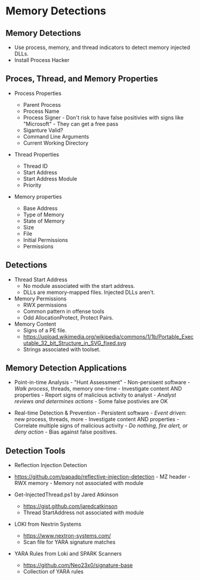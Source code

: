 # Memory Detections

##  Memory Detections
  - Use process, memory, and thread indicators to detect memory injected DLLs.  
  - Install Process Hacker

 ## Proces, Thread, and Memory Properties
  - Process Properties
    - Parent Process
    - Process Name
    - Process Signer
          - Don't risk to have false positivies with signs like "Microsoft"
          - They can get a free pass
    - Siganture Valid?
    - Command Line Arguments
    - Current Working Directory
    
  - Thread Properties
    - Thread ID
    - Start Address
    - Start Address Module
    - Priority
    
  - Memory properties
    - Base Address
    - Type of Memory
    - State of Memory
    - Size
    - File
    - Initial Permissions
    - Permissions

## Detections
   - Thread Start Address
       - No module associated with the start address.
       - DLLs are memory-mapped files. Injected DLLs aren't.
   - Memory Permissions
       - RWX permissions
       - Common pattern in offense tools
       - Odd AllocationProtect, Protect Pairs.
   - Memory Content
       - Signs of a PE file.
       - https://upload.wikimedia.org/wikipedia/commons/1/1b/Portable_Executable_32_bit_Structure_in_SVG_fixed.svg 
       - Strings associated with toolset.
    
## Memory Detection Applications
  - Point-in-time Analysis
        - "Hunt Assessment"
        - Non-persisent software
        - *Walk process*, threads, memory one-time
        - Investigate content AND properties
        - Report signs of malicious activity to analyst
        - *Analyst reviews and determines actions*
        - Some false postivies are OK
        
  - Real-time Detection & Prevention
        - Persistent software
        - *Event driven*: new process, threads, more
        - Investigate content AND properties
        - Correlate multiple signs of malicious activity
        - *Do nothing, fire alert, or deny action*
        - Bias against false positives.

## Detection Tools
  - Reflection Injection Detection
  - https://github.com/papadp/reflective-injection-detection
        - MZ header
        - RWX memory
        - Memory not associated with module

   - Get-InjectedThread.ps1 by Jared Atkinson
        - https://gist.github.com/jaredcatkinson
        - Thread StartAddress not associated with module
 
   - LOKI from Nextrin Systems
        - https://www.nextron-systems.com/
        - Scan file for YARA signature matches
        
   - YARA Rules from Loki and SPARK Scanners
        - https://github.com/Neo23x0/signature-base
        - Collection of YARA rules
 
